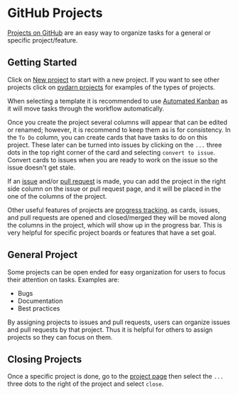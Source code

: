 <!--Copyright (C) 2021 SuperDARN Canada, University of Saskatchewan 
Author(s): Marina Schmidt 
Modifications:

Disclaimer:
pyDARN is under the LGPL v3 license found in the root directory LICENSE.md 
Everyone is permitted to copy and distribute verbatim copies of this license 
document, but changing it is not allowed.

This version of the GNU Lesser General Public License incorporates the terms
and conditions of version 3 of the GNU General Public License, supplemented by
the additional permissions listed below.
-->

# GitHub Projects

[Projects on GitHub](https://docs.github.com/en/github/managing-your-work-on-github/about-project-boards) are an easy way to organize tasks for a general or specific project/feature. 

## Getting Started 

Click on [New project](https://github.com/SuperDARN/pydarn/projects/new) to start with a new project. 
If you want to see other projects click on [pydarn projects](https://github.com/SuperDARN/pydarn/projects) for examples of the types of projects. 

When selecting a template it is recommended to use [Automated Kanban](https://docs.github.com/en/github/managing-your-work-on-github/about-automation-for-project-boards) as it will move tasks through the workflow automatically. 

Once you create the project several columns will appear that can be edited or renamed; however, it is recommend to keep them as is for consistency. In the `To Do` column, you can create cards that have tasks to do on this project. These later can be turned into issues by clicking on the `...` three dots in the top right corner of the card and selecting `convert to issue`. Convert cards to issues when you are ready to work on the issue so the issue doesn't get stale. 

If an [issue](issue.md) and/or [pull request](PR.md) is made, you can add the project in the right side column on the issue or pull request page, and it will be placed in the one of the columns of the project. 

Other useful features of projects are [progress tracking](https://docs.github.com/en/github/managing-your-work-on-github/tracking-progress-on-your-project-board), as cards, issues, and pull requests are opened and closed/merged they will be moved along the columns in the project, which will show up in the progress bar. This is very helpful for specific project boards or features that have a set goal. 

## General Project

Some projects can be open ended for easy organization for users to focus their attention on tasks. Examples are:

- Bugs 
- Documentation 
- Best practices 

By assigning projects to issues and pull requests, users can organize issues and pull requests by that project. Thus it is helpful for others to assign projects so they can focus on them.

## Closing Projects 

Once a specific project is done, go to the [project page](https://github.com/SuperDARN/pydarn/projects) then select the `...` three dots to the right of the project and select `close`. 

